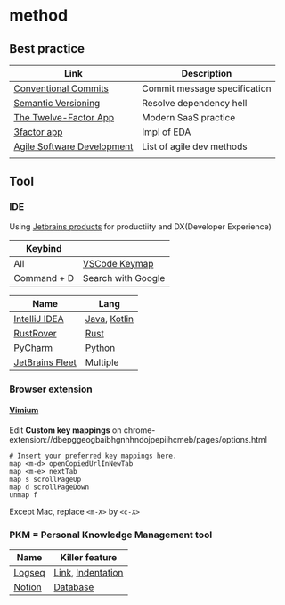 # method

## Best practice

| Link                                                                             | Description                  |
| -------------------------------------------------------------------------------- | ---------------------------- |
| [Conventional Commits](https://www.conventionalcommits.org/ja/v1.0.0/)           | Commit message specification |
| [Semantic Versioning](https://semver.org/lang/ja/)                               | Resolve dependency hell      |
| [The Twelve-Factor App](https://12factor.net/ja/)                                | Modern SaaS practice         |
| [3factor app](https://3factor.app/)                                              | Impl of EDA                  |
| [Agile Software Development](https://www.sei-info.co.jp/framework/column/agile/) | List of agile dev methods    |
|                                                                                  |                              |

## Tool

### IDE

Using [Jetbrains products](https://www.jetbrains.com/ja-jp/ides/) for productiity and DX(Developer Experience)

| Keybind     |                                                                           |
| ----------- | ------------------------------------------------------------------------- |
| All         | [VSCode Keymap](https://plugins.jetbrains.com/plugin/12062-vscode-keymap) |
| Command + D | Search with Google                                                        |

| Name                                                               | Lang                                                                                               |
| ------------------------------------------------------------------ | -------------------------------------------------------------------------------------------------- |
| [IntelliJ IDEA](https://www.jetbrains.com/ja-jp/idea/)             | [Java](https://ja.quarkus.io/), [Kotlin](https://kotlinlang.org/docs/kotlin-tour-hello-world.html) |
| [RustRover](https://www.jetbrains.com/ja-jp/rust/)                 | [Rust](https://tourofrust.com/00_ja.html)                                                          |
| [PyCharm](https://www.jetbrains.com/ja-jp/pycharm/)                | [Python](https://hub.docker.com/_/python)                                                          |
| [JetBrains Fleet](https://www.jetbrains.com/ja-jp/fleet/#polyglot) | Multiple                                                                                           |

### Browser extension

#### [Vimium](https://chromewebstore.google.com/detail/vimium/dbepggeogbaibhgnhhndojpepiihcmeb?hl=ja-jp)

Edit **Custom key mappings** on chrome-extension://dbepggeogbaibhgnhhndojpepiihcmeb/pages/options.html

```
# Insert your preferred key mappings here.
map <m-d> openCopiedUrlInNewTab
map <m-e> nextTab
map s scrollPageUp
map d scrollPageDown
unmap f
```

Except Mac, replace `<m-X>` by `<c-X>`

### PKM = Personal Knowledge Management tool

| Name                                       | Killer feature                                                                                                                                                            |
| ------------------------------------------ | ------------------------------------------------------------------------------------------------------------------------------------------------------------------------- |
| [Logseq](https://logseq.com/)              | [Link](https://docs.logseq.com/#/page/why%20linking%20matters), [Indentation](https://docs.logseq.com/#/page/what%20is%20indentation%20and%20why%20does%20it%20matter%3F) |
| [Notion](https://www.notion.so/ja/product) | [Database](https://www.notion.so/ja-jp/help/intro-to-databases)                                                                                                           |
